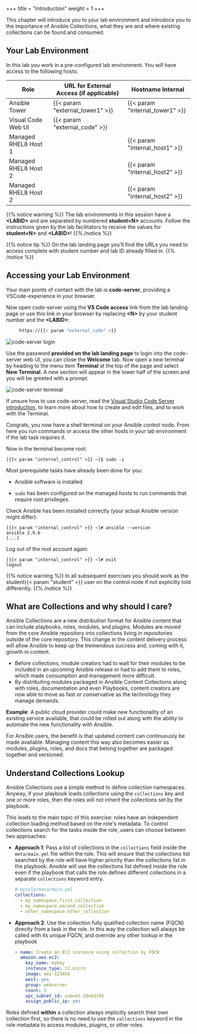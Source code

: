 +++
title = "Introduction"
weight = 1
+++

This chapter will introduce you to your lab environment and introdoce you to the importance of Ansible Collections, what they are and where existing collections can be found and consumed.

## Your Lab Environment

In this lab you work in a pre-configured lab environment. You will have access to the following hosts:

 Role                         | URL for External Access (if applicable)  | Hostname Internal                   |
| ---------------------------- | ---------------------------------- | ----------------------------------- |
| Ansible Tower                | {{< param "external_tower1" >}}    | {{< param "internal_tower1" >}}     |
| Visual Code Web UI           | {{< param "external_code" >}}      |                                     |
| Managed RHEL8 Host 1         |                                    | {{< param "internal_host1" >}}      |
| Managed RHEL8 Host 2         |                                    | {{< param "internal_host2" >}}      |
| Managed RHEL8 Host 2         |                                    | {{< param "internal_host2" >}}      |

{{% notice warning %}}
The lab environments in this session have a **\<LABID>** and are separated by numbered **student\<N>** accounts. Follow the instructions given by the lab facilitators to receive the values for **student\<N>** and **\<LABID>**!
{{% /notice %}}

{{% notice tip %}}
On the lab landing page you'll find the URLs you need to access complete with student number and lab ID already filled in.
{{% /notice %}}

## Accessing your Lab Environment

Your main points of contact with the lab is **code-server**, providing a VSCode-experience in your browser.

Now open code-server using the **VS Code access** link from the lab landing page or use this link in your browser by replacing **\<N\>** by your student number and the **\<LABID\>**:

```bash
     https://{{< param "external_code" >}}
```

![code-server login](../../images/vscode-pwd.png)

Use the password **provided on the lab landing page** to login into the code-server web UI, you can close the **Welcome** tab. Now open a new terminal by heading to the menu item **Terminal** at the top of the page and select **New Terminal**. A new section will appear in the lower half of the screen and you will be greeted with a prompt:

![code-server terminal](../../images/vscode-terminal.png)

If unsure how to use code-server, read the [Visual Studio Code Server introduction](../../vscode-intro/), to learn more about how to create and edit files, and to work with the Terminal.

Congrats, you now have a shell terminal on your Ansible control node. From here you run commands or access the other hosts in your lab environment if the lab task requires it.

Now in the terminal become root:

    [{{< param "internal_control" >}} ~]$ sudo -i

Most prerequisite tasks have already been done for you:

- Ansible software is installed

- `sudo` has been configured on the managed hosts to run commands that require root privileges.

Check Ansible has been installed correctly (your actual Ansible version might differ):

    [{{< param "internal_control" >}} ~]# ansible --version
    ansible 2.9.6
    [...]

Log out of the root account again:

    [{{< param "internal_control" >}} ~]# exit
    logout

{{% notice warning %}}
In all subsequent exercises you should work as the student{{< param "student" >}} user on the control node if not explicitly told differently.
{{% /notice %}}

## What are Collections and why should I care?

Ansible Collections are a new distribution format for Ansible content that can include playbooks, roles, modules, and plugins. Modules are moved from the core Ansible repository into collections living in repositories outside of the core repository. This change in the content delivery process will allow Ansible to keep up the tremendous success and, coming with it, growth in content.

- Before collections, module creators had to wait for their modules to be included in an upcoming Ansible release or had to add them to roles, which made consumption and management more difficult.
- By distributing modules packaged in Ansible Content Collections along with roles, documentation and even Playbooks, content creators are now able to move as fast or conservative as the technology they manage demands.

**Example**: A public cloud provider could make new functionality of an existing service available, that could be rolled out along with the ability to automate the new functionality with Ansible.

For Ansible users, the benefit is that updated content can continuously be made available. Managing content this way also becomes easier as modules, plugins, roles, and docs that belong together are packaged together and versioned.

## Understand Collections Lookup

Ansible Collections use a simple method to define collection namespaces. Anyway, if
your playbook loads collections using the `collections` key and one or more roles, then
the roles will not inherit the collections set by the playbook.

This leads to the main topic of this exercise: roles have an independent collection
loading method based on the role's metadata.
To control collections search for the tasks inside the role, users can choose between
two approaches:

- **Approach 1**: Pass a list of collections in the `collections` field inside the `meta/main.yml` file within the role.
  This will ensure that the collections list searched by the role will have higher priority than
  the collections list in the playbook. Ansible will use the collections list defined inside the role
  even if the playbook that calls the role defines different collections in a separate `collections` keyword entry.

  ```yaml
  # myrole/meta/main.yml
  collections:
    - my_namespace.first_collection
    - my_namespace.second_collection
    - other_namespace.other_collection
  ```

- **Approach 2**: Use the collection fully qualified collection name (FQCN) directly from a task in the role.
  In this way the collection will always be called with its unique FQCN, and override any other
  lookup in the playbook

  ```yaml
  - name: Create an EC2 instance using collection by FQCN
    amazon.aws.ec2:
      key_name: mykey
      instance_type: t2.micro
      image: ami-123456
      wait: yes
      group: webserver
      count: 3
      vpc_subnet_id: subnet-29e63245
      assign_public_ip: yes
  ```

Roles defined **within** a collection always implicitly search their own collection
first, so there is no need to use the `collections` keyword in the role metadata to access modules, plugins, or other roles.
